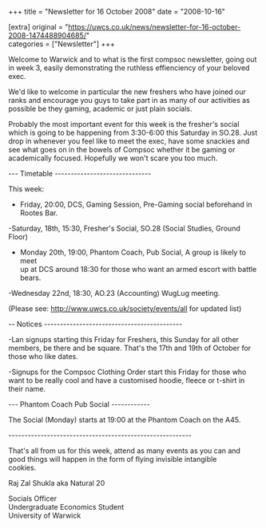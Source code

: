 +++
title = "Newsletter for 16 October 2008"
date = "2008-10-16"

[extra]
original = "https://uwcs.co.uk/news/newsletter-for-16-october-2008-1474488904685/"    
categories = ["Newsletter"]
+++

Welcome to Warwick and to what is the first compsoc newsletter, going out  
in week 3, easily demonstrating the ruthless effienciency of your beloved  
exec.

We'd like to welcome in particular the new freshers who have joined our  
ranks and encourage you guys to take part in as many of our activities as  
possible be they gaming, academic or just plain socials.

Probably the most important event for this week is the fresher's social  
which is going to be happening from 3:30-6:00 this Saturday in SO.28. Just  
drop in whenever you feel like to meet the exec, have some snackies and  
see what goes on in the bowels of Compsoc whether it be gaming or  
academically focused. Hopefully we won't scare you too much.

\--- Timetable ------------------------------

This week:

- Friday, 20:00, DCS, Gaming Session, Pre-Gaming social beforehand in  
Rootes Bar.

\-Saturday, 18th, 15:30, Fresher's Social, SO.28 (Social Studies, Ground  
Floor)

- Monday 20th, 19:00, Phantom Coach, Pub Social, A group is likely to meet  
up at DCS around 18:30 for those who want an armed escort with battle  
bears.

\-Wednesday 22nd, 18:30, AO.23 (Accounting) WugLug meeting.

(Please see: http://www.uwcs.co.uk/society/events/all for updated list)

\-- Notices -------------------------------------------

\-Lan signups starting this Friday for Freshers, this Sunday for all other  
members, be there and be square. That's the 17th and 19th of October for  
those who like dates.

\-Signups for the Compsoc Clothing Order start this Friday for those who  
want to be really cool and have a customised hoodie, fleece or t-shirt in  
their name.

\--- Phantom Coach Pub Social ------------

The Social (Monday) starts at 19:00 at the Phantom Coach on the A45.

\---------------------------------------------------------

That's all from us for this week, attend as many events as you can and  
good things will happen in the form of flying invisible intangible  
cookies.

Raj Zal Shukla aka Natural 20

Socials Officer  
Undergraduate Economics Student  
University of Warwick

